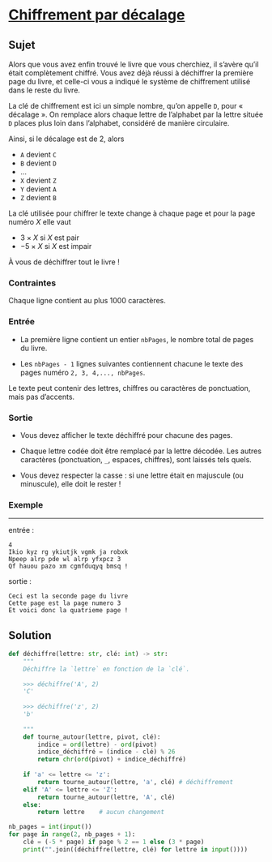 # [Chiffrement par décalage](http://www.france-ioi.org/algo/task.php?idChapter=556&iOrder=18)

## Sujet

Alors que vous avez enfin trouvé le livre que vous cherchiez, il s’avère qu’il était complètement chiffré. Vous avez déjà réussi à déchiffrer la première page du livre, et celle-ci vous a indiqué le système de chiffrement utilisé dans le reste du livre.

La clé de chiffrement est ici un simple nombre, qu’on appelle `D`, pour « décalage ». On remplace alors chaque lettre de l’alphabet par la lettre située `D` places plus loin dans l’alphabet, considéré de manière circulaire.

Ainsi, si le décalage est de 2, alors

* `A` devient `C`
* `B` devient `D`
* ...
* `X` devient `Z`
* `Y` devient `A`
* `Z` devient `B`

La clé utilisée pour chiffrer le texte change à chaque page et pour la page numéro $X$ elle vaut

* $3 × X$ si $X$ est pair
* $-5 × X$ si $X$ est impair

À vous de déchiffrer tout le livre !

### Contraintes

Chaque ligne contient au plus 1000 caractères.

### Entrée

* La première ligne contient un entier `nbPages`, le nombre total de pages du livre.

* Les `nbPages - 1` lignes suivantes contiennent chacune le texte des pages numéro `2, 3, 4,..., nbPages`.

Le texte peut contenir des lettres, chiffres ou caractères de ponctuation, mais pas d’accents.

### Sortie

* Vous devez afficher le texte déchiffré pour chacune des pages.

* Chaque lettre codée doit être remplacé par la lettre décodée. Les autres caractères (ponctuation, `_`, espaces, chiffres), sont laissés tels quels.

* Vous devez respecter la casse : si une lettre était en majuscule (ou minuscule), elle doit le rester !

### Exemple

---

entrée :

```
4
Ikio kyz rg ykiutjk vgmk ja robxk
Npeep alrp pde wl alrp yfxpcz 3
Qf hauou pazo xm cgmfduqyq bmsq !
```

sortie :

```
Ceci est la seconde page du livre
Cette page est la page numero 3
Et voici donc la quatrieme page !
```

## Solution

```python
def déchiffre(lettre: str, clé: int) -> str:
    """
    Déchiffre la `lettre` en fonction de la `clé`.
    
    >>> déchiffre('A', 2)
    'C'
    
    >>> déchiffre('z', 2)
    'b'
    
    """
    def tourne_autour(lettre, pivot, clé):
        indice = ord(lettre) - ord(pivot)
        indice_déchiffré = (indice - clé) % 26
        return chr(ord(pivot) + indice_déchiffré)
    
    if 'a' <= lettre <= 'z':
        return tourne_autour(lettre, 'a', clé) # déchiffrement
    elif 'A' <= lettre <= 'Z':
        return tourne_autour(lettre, 'A', clé) 
    else:
        return lettre    # aucun changement

nb_pages = int(input())
for page in range(2, nb_pages + 1):
    clé = (-5 * page) if page % 2 == 1 else (3 * page)
    print("".join((déchiffre(lettre, clé) for lettre in input())))
```

